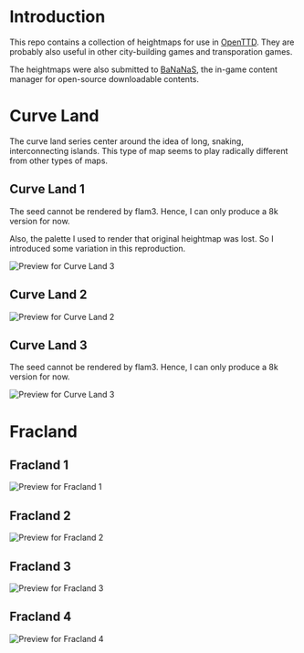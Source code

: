 # Introduction
This repo contains a collection of heightmaps for use in [OpenTTD](https://www.openttd.org/). They are probably also useful in other city-building games and transporation games.

The heightmaps were also submitted to [BaNaNaS](https://bananas.openttd.org/), the in-game content manager for open-source downloadable contents.

# Curve Land
The curve land series center around the idea of long, snaking, interconnecting islands. This type of map seems to play radically different from other types of maps.

## Curve Land 1
The seed cannot be rendered by flam3. Hence, I can only produce a 8k version for now.

Also, the palette I used to render that original heightmap was lost. So I introduced some variation in this reproduction.

![Preview for Curve Land 3](https://raw.githubusercontent.com/ahyangyi/openttd-heightmaps/main/Curve%20Land%201/preview.png)

## Curve Land 2
![Preview for Curve Land 2](https://raw.githubusercontent.com/ahyangyi/openttd-heightmaps/main/Curve%20Land%202/preview_grayscale.png)

## Curve Land 3
The seed cannot be rendered by flam3. Hence, I can only produce a 8k version for now.

![Preview for Curve Land 3](https://raw.githubusercontent.com/ahyangyi/openttd-heightmaps/main/Curve%20Land%203/preview.png)

# Fracland
## Fracland 1
![Preview for Fracland 1](https://raw.githubusercontent.com/ahyangyi/openttd-heightmaps/main/Fracland%201/preview.png)

## Fracland 2
![Preview for Fracland 2](https://raw.githubusercontent.com/ahyangyi/openttd-heightmaps/main/Fracland%202/preview.png)

## Fracland 3
![Preview for Fracland 3](https://raw.githubusercontent.com/ahyangyi/openttd-heightmaps/main/Fracland%203/preview.png)

## Fracland 4
![Preview for Fracland 4](https://raw.githubusercontent.com/ahyangyi/openttd-heightmaps/main/Fracland%204/preview.png)
